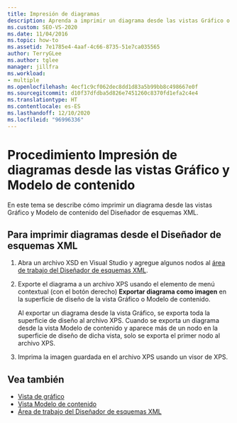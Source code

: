 ```yaml
---
title: Impresión de diagramas
description: Aprenda a imprimir un diagrama desde las vistas Gráfico o Modelo de contenido del Diseñador de esquemas XML.
ms.custom: SEO-VS-2020
ms.date: 11/04/2016
ms.topic: how-to
ms.assetid: 7e1785e4-4aaf-4c66-8735-51e7ca035565
author: TerryGLee
ms.author: tglee
manager: jillfra
ms.workload:
- multiple
ms.openlocfilehash: 4ecf1c9cf062dec8dd1d83a5b99bb8c498667e0f
ms.sourcegitcommit: d10f37dfdba5d826e7451260c8370fd1efa2c4e4
ms.translationtype: HT
ms.contentlocale: es-ES
ms.lasthandoff: 12/10/2020
ms.locfileid: "96996336"
---
```

# <a name="how-to-print-diagrams-from-the-graph-view-and-the-content-model-view"></a>Procedimiento Impresión de diagramas desde las vistas Gráfico y Modelo de contenido

En este tema se describe cómo imprimir un diagrama desde las vistas Gráfico y Modelo de contenido del Diseñador de esquemas XML.

## <a name="to-print-diagrams-from-the-xml-schema-designer"></a>Para imprimir diagramas desde el Diseñador de esquemas XML

1. Abra un archivo XSD en Visual Studio y agregue algunos nodos al [área de trabajo del Diseñador de esquemas XML](../xml-tools/xml-schema-designer-workspace.md).

2. Exporte el diagrama a un archivo XPS usando el elemento de menú contextual (con el botón derecho) **Exportar diagrama como imagen** en la superficie de diseño de la vista Gráfico o Modelo de contenido.

     Al exportar un diagrama desde la vista Gráfico, se exporta toda la superficie de diseño al archivo XPS. Cuando se exporta un diagrama desde la vista Modelo de contenido y aparece más de un nodo en la superficie de diseño de dicha vista, solo se exporta el primer nodo al archivo XPS.

3. Imprima la imagen guardada en el archivo XPS usando un visor de XPS.

## <a name="see-also"></a>Vea también

- [Vista de gráfico](../xml-tools/graph-view.md)
- [Vista Modelo de contenido](../xml-tools/content-model-view.md)
- [Área de trabajo del Diseñador de esquemas XML](../xml-tools/xml-schema-designer-workspace.md)
